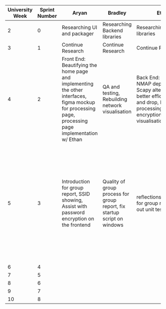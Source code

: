 | University Week | Sprint Number | Aryan                                                                      | Bradley                       | Ethan                                                                                               | James                               | Julian                                                      | Leo                                 | Sam                           |   |
|-----------------|---------------|----------------------------------------------------------------------------|-------------------------------|-----------------------------------------------------------------------------------------------------|-------------------------------------|-------------------------------------------------------------|-------------------------------------|-------------------------------|---|
| 2               | 0             | Researching UI and packager                                                | Researching Backend libraries | Researching Backend libraries                                                                       | Researching UI and packager         | Researching UI and packager                                 | Researching Backend libraries       | Researching Backend libraries |   |
| 3               | 1             | Continue Research                                                          | Continue Research             | Continue Research                                                                                   | Continue Research                   | Continue Research                                           | Continue Research                   | Continue Research             |   |
| 4               | 2             | Front End: Beautifying the home page and implementing the other interfaces, figma mockup for processing page, processing page implementation w/ Ethan | QA and testing, Rebuilding network visualisation                | Back End: Converting NMAP dependance to Scapy alternative for better efficiency, Drag and drop, Helping with processing page, encryption visualisation to load | Integrating Front End with Back end, Getting bottom right corner data visualisation | Front End: UI changes (scrolling, zooming, infinite bounds), Improving Cytoscape | Integrating Front End with Back end, Zoom feature, More data from the backend into json async | Back End: API for front end, Continuing backend development   |   |
| 5               | 3             | Introduction for group report, SSID showing, Assist with password encryption on the frontend                                                                          | Quality of group process for group report, fix startup script on windows                               | reflections/conclusions for group report, figure out unit testing                                                                                                     | System Specifications for group project, refine User stories                                    | Discipline for group work, continue with cytoscape                                                            | Quality of work for group report, encryption with passwords                                   | System Architecture and design for group report, mac support for DHCP, improve hostname resolution, fix startup resolution, fix startup script, find a solution for more basic OS info, get network SSID                                 |   |
| 6               | 4             |                                                                            |                               |                                                                                                     |                                     |                                                             |                                     |                               |   |
| 7               | 5             |                                                                            |                               |                                                                                                     |                                     |                                                             |                                     |                               |   |
| 8               | 6             |                                                                            |                               |                                                                                                     |                                     |                                                             |                                     |                               |   |
| 9               | 7             |                                                                            |                               |                                                                                                     |                                     |                                                             |                                     |                               |   |
| 10              | 8             |                                                                            |                               |                                                                                                     |                                     |                                                             |                                     |                               |   |
